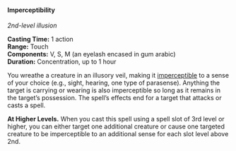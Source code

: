 #### Imperceptibility
<!-- markdownlint-disable link-image-reference-definitions -->
[_metadata_:spell_name]:- "Imperceptibility"
[_metadata_:spell_original_name]:- "Invisibility"
[_metadata_:spell_level]:- "2"
[_metadata_:spell_school]:- "illusion"
[_metadata_:ritual]:- "false"
[_metadata_:casting_time_amount]:- "1"
[_metadata_:casting_time_unit]:- "action"
[_metadata_:range]:- "Touch"
[_metadata_:target]:- "one creature"
[_metadata_:components_verbal]:- "true"
[_metadata_:components_somatic]:- "true"
[_metadata_:components_material]:- "true"
[_metadata_:components_material_description]:- "an eyelash encased in gum arabic"
[_metadata_:duration]:- "1 hour"
[_metadata_:concentration]:- "true"
[_metadata_:compared_to_wotc_srd_5.1]:- "mechanics_different_wording_different"
[_metadata_:compared_to_a5e_srd]:- "mechanics_different_wording_same"
<!-- markdownlint-disable-next-line no-emphasis-as-heading -->
_2nd-level illusion_

**Casting Time:** 1 action \
**Range:** Touch \
**Components:** V, S, M (an eyelash encased in gum arabic) \
**Duration:** Concentration, up to 1 hour

You wreathe a creature in an illusory veil, making it [imperceptible](#Conditions_imperceptible) to a sense of your choice (e.g., sight, hearing, one type of parasense).
Anything the target is carrying or wearing is also imperceptible so long as it remains in the target’s possession.
The spell’s effects end for a target that attacks or casts a spell.

**At Higher Levels.**
When you cast this spell using a spell slot of 3rd level or higher, you can either target one additional creature or cause one targeted creature to be imperceptible to an additional sense for each slot level above 2nd.

